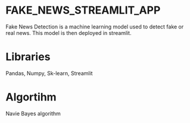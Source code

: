 # FAKE_NEWS_STREAMLIT_APP
Fake News Detection is a machine learning model used to detect fake or real news.
This model is then deployed in streamlit.

# Libraries
Pandas,
Numpy,
Sk-learn,
Streamlit

# Algortihm
Navie Bayes algorithm


